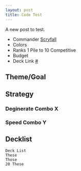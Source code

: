 ```yaml
---
layout: post
title: Code Test
---
```


A new post to test.

- Commander [Scryfall](http://www.scryfall.com)
- Colors
- Ranks 1 Pile to 10 Competitive
- Budget
- Deck Link [#](#)

## Theme/Goal

## Strategy

### Deginerate Combo X

### Speed Combo Y

## Decklist
```
Deck List
These
Those
20 These
```


